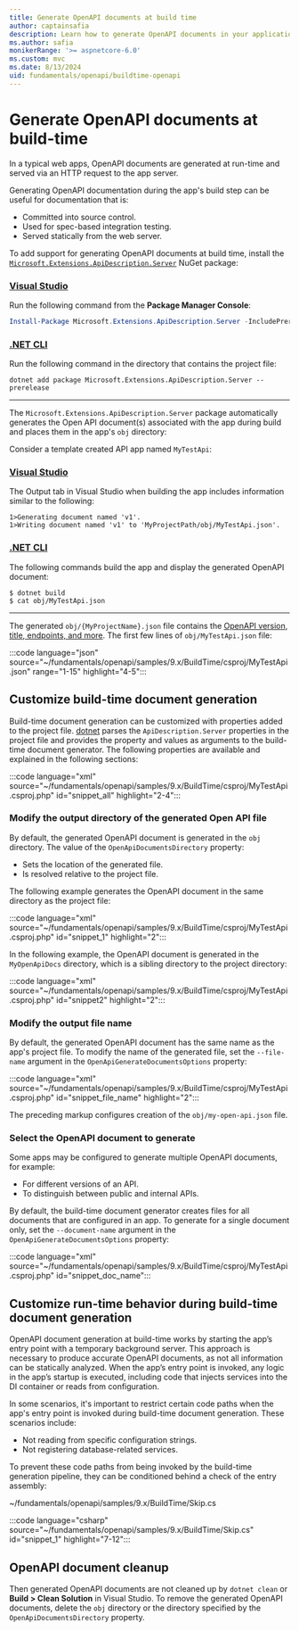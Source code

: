 ```yaml
---
title: Generate OpenAPI documents at build time
author: captainsafia
description: Learn how to generate OpenAPI documents in your application's build step
ms.author: safia
monikerRange: '>= aspnetcore-6.0'
ms.custom: mvc
ms.date: 8/13/2024
uid: fundamentals/openapi/buildtime-openapi
---
```

<!-- backup writer.sms.author: tdykstra and rick-anderson -->

# Generate OpenAPI documents at build-time

In a typical web apps, OpenAPI documents are generated at run-time and served via an HTTP request to the app server.

Generating OpenAPI documentation during the app's build step can be useful for documentation that is:

- Committed into source control.
- Used for spec-based integration testing.
- Served statically from the web server.

To add support for generating OpenAPI documents at build time, install the [`Microsoft.Extensions.ApiDescription.Server`](https://www.nuget.org/packages/Microsoft.Extensions.ApiDescription.Server) NuGet package:

### [Visual Studio](#tab/visual-studio)

Run the following command from the **Package Manager Console**:

 ```powershell
 Install-Package Microsoft.Extensions.ApiDescription.Server -IncludePrerelease
```

### [.NET CLI](#tab/net-cli)

Run the following command in the directory that contains the project file:

```dotnetcli
dotnet add package Microsoft.Extensions.ApiDescription.Server --prerelease
```

---

The `Microsoft.Extensions.ApiDescription.Server` package automatically generates the Open API document(s) associated with the app during build and places them in the app's `obj` directory:

Consider a template created API app named `MyTestApi`:

### [Visual Studio](#tab/visual-studio)

The Output tab in Visual Studio when building the app includes information similar to the following:

```text
1>Generating document named 'v1'.
1>Writing document named 'v1' to 'MyProjectPath/obj/MyTestApi.json'.
```

### [.NET CLI](#tab/net-cli)

The following commands build the app and display the generated OpenAPI document:

```cli
$ dotnet build
$ cat obj/MyTestApi.json
```

---

The generated `obj/{MyProjectName}.json` file contains the [OpenAPI version, title,  endpoints, and more](https://learn.openapis.org/specification/structure.html). The first few lines of `obj/MyTestApi.json` file:

:::code language="json" source="~/fundamentals/openapi/samples/9.x/BuildTime/csproj/MyTestApi.json" range="1-15" highlight="4-5":::

## Customize build-time document generation

Build-time document generation can be customized with properties added to the project file. [dotnet](/dotnet/core/tools/) parses the `ApiDescription.Server` properties in the project file and provides the property and values as arguments to the build-time document generator. The following properties are available and explained in the following sections:

:::code language="xml" source="~/fundamentals/openapi/samples/9.x/BuildTime/csproj/MyTestApi.csproj.php" id="snippet_all" highlight="2-4":::

### Modify the output directory of the generated Open API file

By default, the generated OpenAPI document is generated in the `obj` directory. The value of the `OpenApiDocumentsDirectory` property:

* Sets the location of the generated file.
* Is resolved relative to the project file.

The following example generates the OpenAPI document in the same directory as the project file:

:::code language="xml" source="~/fundamentals/openapi/samples/9.x/BuildTime/csproj/MyTestApi.csproj.php" id="snippet_1" highlight="2":::

In the following example, the OpenAPI document is generated in the `MyOpenApiDocs` directory, which is a sibling directory to the project directory:

:::code language="xml" source="~/fundamentals/openapi/samples/9.x/BuildTime/csproj/MyTestApi.csproj.php" id="snippet2" highlight="2":::

### Modify the output file name

By default, the generated OpenAPI document has the same name as the app's project file. To modify the name of the generated file, set the `--file-name` argument in the `OpenApiGenerateDocumentsOptions` property:

:::code language="xml" source="~/fundamentals/openapi/samples/9.x/BuildTime/csproj/MyTestApi.csproj.php" id="snippet_file_name" highlight="2":::

The preceding markup configures creation of the `obj/my-open-api.json` file.

### Select the OpenAPI document to generate

Some apps may be configured to generate multiple OpenAPI documents, for example:

* For different versions of an API.
* To distinguish between public and internal APIs.

By default, the build-time document generator creates files for all documents that are configured in an app. To generate for a single document only, set the `--document-name` argument in the `OpenApiGenerateDocumentsOptions` property:

:::code language="xml" source="~/fundamentals/openapi/samples/9.x/BuildTime/csproj/MyTestApi.csproj.php" id="snippet_doc_name":::

<!--
What's the equivalent of 
 app.UseSwaggerUI(c =>
    {
        c.SwaggerEndpoint("/swagger/v1/swagger.json", "Public API v1");
        c.SwaggerEndpoint("/swagger/v2/swagger.json", "Internal API v2");
    });
-->

## Customize run-time behavior during build-time document generation

OpenAPI document generation at build-time works by starting the app’s entry point with a temporary background server. This approach is necessary to produce accurate OpenAPI documents, as not all information can be statically analyzed. When the app’s entry point is invoked, any logic in the app’s startup is executed, including code that injects services into the DI container or reads from configuration.

In some scenarios, it's important to restrict certain code paths when the app's entry point is invoked during build-time document generation. These scenarios include:

- Not reading from specific configuration strings.
- Not registering database-related services.

To prevent these code paths from being invoked by the build-time generation pipeline, they can be conditioned behind a check of the entry assembly:

~/fundamentals/openapi/samples/9.x/BuildTime/Skip.cs

:::code language="csharp" source="~/fundamentals/openapi/samples/9.x/BuildTime/Skip.cs" id="snippet_1" highlight="7-12":::

## OpenAPI document cleanup

Then generated OpenAPI documents are not cleaned up by `dotnet clean` or **Build > Clean Solution** in Visual Studio. To remove the generated OpenAPI documents, delete the `obj` directory or the directory specified by the `OpenApiDocumentsDirectory` property.
